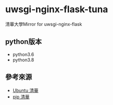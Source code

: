 # uwsgi-nginx-flask-tuna
清華大學Mirror for uwsgi-nginx-flask

## python版本
* python3.6
* python3.8

## 參考來源
* [Ubuntu 清華](https://mirror.tuna.tsinghua.edu.cn/help/ubuntu/)
* [pip 清華]()